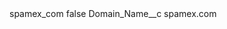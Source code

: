 <?xml version="1.0" encoding="UTF-8"?>
<CustomMetadata xmlns="http://soap.sforce.com/2006/04/metadata" xmlns:xsi="http://www.w3.org/2001/XMLSchema-instance" xmlns:xsd="http://www.w3.org/2001/XMLSchema">
    <label>spamex_com</label>
    <protected>false</protected>
    <values>
        <field>Domain_Name__c</field>
        <value xsi:type="xsd:string">spamex.com</value>
    </values>
</CustomMetadata>
